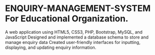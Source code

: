 # ENQUIRY-MANAGEMENT-SYSTEM For Educational Organization.
A web application using HTML5, CSS3, PHP, Bootstrap, MySQL, and JavaScript
Designed and implemented a database schema to store and manage enquiry data
Created user-friendly interfaces for inputting, displaying, and updating enquiry information.

